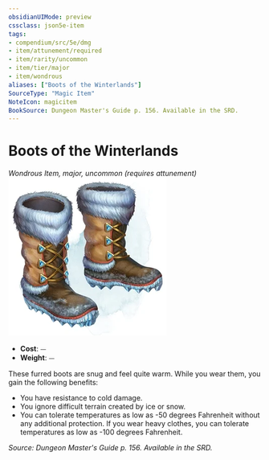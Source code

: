 ```yaml
---
obsidianUIMode: preview
cssclass: json5e-item
tags:
- compendium/src/5e/dmg
- item/attunement/required
- item/rarity/uncommon
- item/tier/major
- item/wondrous
aliases: ["Boots of the Winterlands"]
SourceType: "Magic Item"
NoteIcon: magicitem
BookSource: Dungeon Master's Guide p. 156. Available in the SRD.
---
```

# Boots of the Winterlands
*Wondrous Item, major, uncommon (requires attunement)*  
![](/3-Mechanics/CLI/items/img/boots-of-the-winterlands.webp#right)  

- **Cost**: ⏤
- **Weight**: ⏤

These furred boots are snug and feel quite warm. While you wear them, you gain the following benefits:

- You have resistance to cold damage.  
- You ignore difficult terrain created by ice or snow.  
- You can tolerate temperatures as low as -50 degrees Fahrenheit without any additional protection. If you wear heavy clothes, you can tolerate temperatures as low as -100 degrees Fahrenheit.  

*Source: Dungeon Master's Guide p. 156. Available in the SRD.*